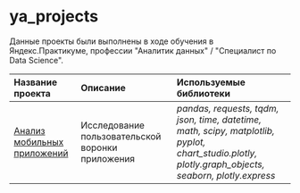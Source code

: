 # ya_projects

Данные проекты были выполнены в ходе обучения в Яндекс.Практикуме, профессии "Аналитик данных" / "Специалист по Data Science".

| Название проекта | Описание | Используемые библиотеки | 
| :---------------------- | :---------------------- | :---------------------- |
| [Анализ мобильных приложений](https://github.com/AnastasiaBunina/ya_projects/tree/main/%D0%90%D0%BD%D0%B0%D0%BB%D0%B8%D0%B7%20%D0%BC%D0%BE%D0%B1%D0%B8%D0%BB%D1%8C%D0%BD%D0%BE%D0%B3%D0%BE%20%D0%BF%D1%80%D0%B8%D0%BB%D0%BE%D0%B6%D0%B5%D0%BD%D0%B8%D1%8F) | Исследование пользовательской воронки приложения| *pandas, requests, tqdm, json, time, datetime, math, scipy, matplotlib, pyplot, chart_studio.plotly, plotly.graph_objects, seaborn, plotly.express* |
